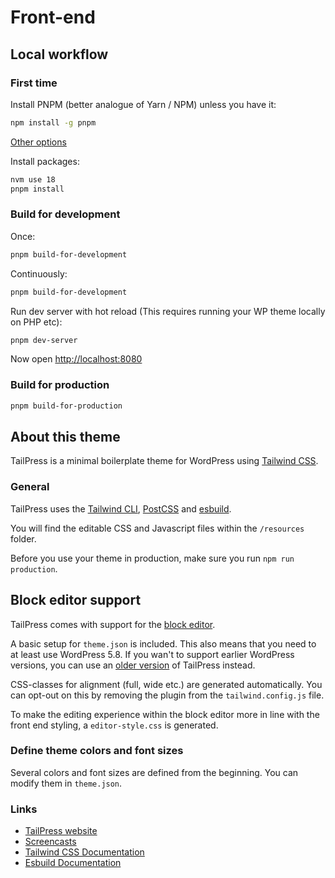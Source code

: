 # Front-end

## Local workflow

### First time

Install PNPM (better analogue of Yarn / NPM) unless you have it:

```bash
npm install -g pnpm
```

[Other options](https://pnpm.io/installation#using-npm)

Install packages:

```bash
nvm use 18
pnpm install
```

### Build for development

Once:

```bash
pnpm build-for-development
```

Continuously:

```bash
pnpm build-for-development
```

Run dev server with hot reload (This requires running your WP theme locally on PHP etc):

```bash
pnpm dev-server
```

Now open <http://localhost:8080>

### Build for production

```bash
pnpm build-for-production
```


## About this theme

TailPress is a minimal boilerplate theme for WordPress using [Tailwind CSS](https://tailwindcss.com/).

### General

TailPress uses the [Tailwind CLI](https://tailwindcss.com/docs/installation#using-tailwind-cli), [PostCSS](https://postcss.org) and [esbuild](https://esbuild.github.io).

You will find the editable CSS and Javascript files within the `/resources` folder.

Before you use your theme in production, make sure you run `npm run production`.

## Block editor support

TailPress comes with support for the [block editor](https://wordpress.org/support/article/wordpress-editor/).

A basic setup for `theme.json` is included. This also means that you need to at least use WordPress 5.8. If you wan't to support earlier WordPress versions, you can use an [older version](https://github.com/jeffreyvr/tailpress/tree/0.1.1) of TailPress instead.

CSS-classes for alignment (full, wide etc.) are generated automatically. You can opt-out on this by removing the plugin from the `tailwind.config.js` file.

To make the editing experience within the block editor more in line with the front end styling, a `editor-style.css` is generated.

### Define theme colors and font sizes

Several colors and font sizes are defined from the beginning. You can modify them in `theme.json`.

### Links

* [TailPress website](https://tailpress.io)
* [Screencasts](https://www.youtube.com/playlist?list=PL6GBdOp044SHIOSCZejodwr1HcYsC43wG)
* [Tailwind CSS Documentation](https://tailwindcss.com/docs)
* [Esbuild Documentation](https://esbuild.github.io)
